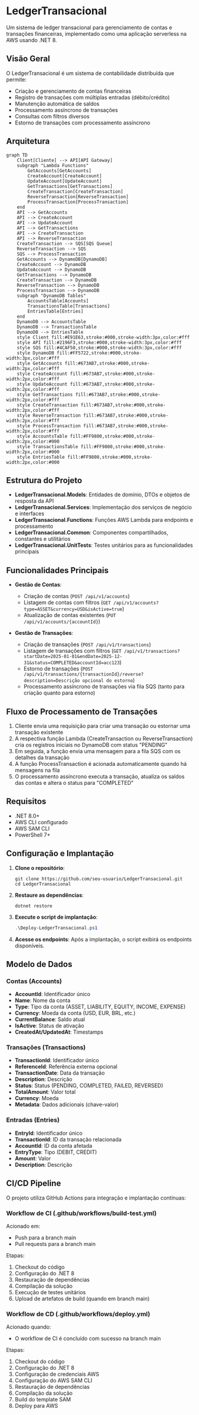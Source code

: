 # LedgerTransacional

Um sistema de ledger transacional para gerenciamento de contas e transações financeiras, implementado como uma aplicação serverless na AWS usando .NET 8.

## Visão Geral

O LedgerTransacional é um sistema de contabilidade distribuída que permite:

- Criação e gerenciamento de contas financeiras
- Registro de transações com múltiplas entradas (débito/crédito)
- Manutenção automática de saldos
- Processamento assíncrono de transações
- Consultas com filtros diversos
- Estorno de transações com processamento assíncrono

## Arquitetura

```mermaid
graph TD
    Client[Cliente] --> API[API Gateway]
    subgraph "Lambda Functions"
        GetAccounts[GetAccounts]
        CreateAccount[CreateAccount]
        UpdateAccount[UpdateAccount]
        GetTransactions[GetTransactions]
        CreateTransaction[CreateTransaction]
        ReverseTransaction[ReverseTransaction]
        ProcessTransaction[ProcessTransaction]
    end
    API --> GetAccounts
    API --> CreateAccount
    API --> UpdateAccount
    API --> GetTransactions
    API --> CreateTransaction
    API --> ReverseTransaction
    CreateTransaction --> SQS[SQS Queue]
    ReverseTransaction --> SQS
    SQS --> ProcessTransaction
    GetAccounts --> DynamoDB[DynamoDB]
    CreateAccount --> DynamoDB
    UpdateAccount --> DynamoDB
    GetTransactions --> DynamoDB
    CreateTransaction --> DynamoDB
    ReverseTransaction --> DynamoDB
    ProcessTransaction --> DynamoDB
    subgraph "DynamoDB Tables"
        AccountsTable[Accounts]
        TransactionsTable[Transactions]
        EntriesTable[Entries]
    end
    DynamoDB --> AccountsTable
    DynamoDB --> TransactionsTable
    DynamoDB --> EntriesTable
    style Client fill:#E91E63,stroke:#000,stroke-width:3px,color:#fff
    style API fill:#2196F3,stroke:#000,stroke-width:3px,color:#fff
    style SQS fill:#4CAF50,stroke:#000,stroke-width:3px,color:#fff
    style DynamoDB fill:#FF5722,stroke:#000,stroke-width:3px,color:#fff
    style GetAccounts fill:#673AB7,stroke:#000,stroke-width:2px,color:#fff
    style CreateAccount fill:#673AB7,stroke:#000,stroke-width:2px,color:#fff
    style UpdateAccount fill:#673AB7,stroke:#000,stroke-width:2px,color:#fff
    style GetTransactions fill:#673AB7,stroke:#000,stroke-width:2px,color:#fff
    style CreateTransaction fill:#673AB7,stroke:#000,stroke-width:2px,color:#fff
    style ReverseTransaction fill:#673AB7,stroke:#000,stroke-width:2px,color:#fff
    style ProcessTransaction fill:#673AB7,stroke:#000,stroke-width:2px,color:#fff
    style AccountsTable fill:#FF9800,stroke:#000,stroke-width:2px,color:#000
    style TransactionsTable fill:#FF9800,stroke:#000,stroke-width:2px,color:#000
    style EntriesTable fill:#FF9800,stroke:#000,stroke-width:2px,color:#000
```

## Estrutura do Projeto

- **LedgerTransacional.Models**: Entidades de domínio, DTOs e objetos de resposta da API
- **LedgerTransacional.Services**: Implementação dos serviços de negócio e interfaces
- **LedgerTransacional.Functions**: Funções AWS Lambda para endpoints e processamento
- **LedgerTransacional.Common**: Componentes compartilhados, constantes e utilitários
- **LedgerTransacional.UnitTests**: Testes unitários para as funcionalidades principais

## Funcionalidades Principais

- **Gestão de Contas**:

  - Criação de contas (`POST /api/v1/accounts`)
  - Listagem de contas com filtros (`GET /api/v1/accounts?type=ASSET&currency=USD&isActive=true`)
  - Atualização de contas existentes (`PUT /api/v1/accounts/{accountId}`)

- **Gestão de Transações**:
  - Criação de transações (`POST /api/v1/transactions`)
  - Listagem de transações com filtros (`GET /api/v1/transactions?startDate=2025-01-01&endDate=2025-12-31&status=COMPLETED&accountId=acc123`)
  - Estorno de transações (`POST /api/v1/transactions/{transactionId}/reverse?description=Descrição opcional do estorno`)
  - Processamento assíncrono de transações via fila SQS (tanto para criação quanto para estorno)

## Fluxo de Processamento de Transações

1. Cliente envia uma requisição para criar uma transação ou estornar uma transação existente
2. A respectiva função Lambda (CreateTransaction ou ReverseTransaction) cria os registros iniciais no DynamoDB com status "PENDING"
3. Em seguida, a função envia uma mensagem para a fila SQS com os detalhes da transação
4. A função ProcessTransaction é acionada automaticamente quando há mensagens na fila
5. O processamento assíncrono executa a transação, atualiza os saldos das contas e altera o status para "COMPLETED"

## Requisitos

- .NET 8.0+
- AWS CLI configurado
- AWS SAM CLI
- PowerShell 7+

## Configuração e Implantação

1. **Clone o repositório**:

   ```
   git clone https://github.com/seu-usuario/LedgerTransacional.git
   cd LedgerTransacional
   ```

2. **Restaure as dependências**:

   ```
   dotnet restore
   ```

3. **Execute o script de implantação**:

   ```powershell
   .\Deploy-LedgerTransacional.ps1
   ```

4. **Acesse os endpoints**:
   Após a implantação, o script exibirá os endpoints disponíveis.

## Modelo de Dados

### Contas (Accounts)

- **AccountId**: Identificador único
- **Name**: Nome da conta
- **Type**: Tipo da conta (ASSET, LIABILITY, EQUITY, INCOME, EXPENSE)
- **Currency**: Moeda da conta (USD, EUR, BRL, etc.)
- **CurrentBalance**: Saldo atual
- **IsActive**: Status de ativação
- **CreatedAt/UpdatedAt**: Timestamps

### Transações (Transactions)

- **TransactionId**: Identificador único
- **ReferenceId**: Referência externa opcional
- **TransactionDate**: Data da transação
- **Description**: Descrição
- **Status**: Status (PENDING, COMPLETED, FAILED, REVERSED)
- **TotalAmount**: Valor total
- **Currency**: Moeda
- **Metadata**: Dados adicionais (chave-valor)

### Entradas (Entries)

- **EntryId**: Identificador único
- **TransactionId**: ID da transação relacionada
- **AccountId**: ID da conta afetada
- **EntryType**: Tipo (DEBIT, CREDIT)
- **Amount**: Valor
- **Description**: Descrição

## CI/CD Pipeline

O projeto utiliza GitHub Actions para integração e implantação contínuas:

### Workflow de CI (.github/workflows/build-test.yml)

Acionado em:

- Push para a branch main
- Pull requests para a branch main

Etapas:

1. Checkout do código
2. Configuração do .NET 8
3. Restauração de dependências
4. Compilação da solução
5. Execução de testes unitários
6. Upload de artefatos de build (quando em branch main)

### Workflow de CD (.github/workflows/deploy.yml)

Acionado quando:

- O workflow de CI é concluído com sucesso na branch main

Etapas:

1. Checkout do código
2. Configuração do .NET 8
3. Configuração de credenciais AWS
4. Configuração do AWS SAM CLI
5. Restauração de dependências
6. Compilação da solução
7. Build do template SAM
8. Deploy para AWS
